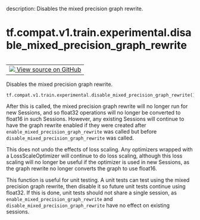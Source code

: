 description: Disables the mixed precision graph rewrite.

<div itemscope itemtype="http://developers.google.com/ReferenceObject">
<meta itemprop="name" content="tf.compat.v1.train.experimental.disable_mixed_precision_graph_rewrite" />
<meta itemprop="path" content="Stable" />
</div>

# tf.compat.v1.train.experimental.disable_mixed_precision_graph_rewrite

<!-- Insert buttons and diff -->

<table class="tfo-notebook-buttons tfo-api nocontent" align="left">
<td>
  <a target="_blank" href="https://github.com/tensorflow/tensorflow/blob/r2.3/tensorflow/python/training/experimental/mixed_precision.py#L375-L399">
    <img src="https://www.tensorflow.org/images/GitHub-Mark-32px.png" />
    View source on GitHub
  </a>
</td>
</table>



Disables the mixed precision graph rewrite.

<pre class="devsite-click-to-copy prettyprint lang-py tfo-signature-link">
<code>tf.compat.v1.train.experimental.disable_mixed_precision_graph_rewrite()
</code></pre>



<!-- Placeholder for "Used in" -->

After this is called, the mixed precision graph rewrite will no longer run for
new Sessions, and so float32 operations will no longer be converted to float16
in such Sessions. However, any existing Sessions will continue to have the
graph rewrite enabled if they were created after
`enable_mixed_precision_graph_rewrite` was called but before
`disable_mixed_precision_graph_rewrite` was called.

This does not undo the effects of loss scaling. Any optimizers wrapped with a
LossScaleOptimizer will continue to do loss scaling, although this loss
scaling will no longer be useful if the optimizer is used in new Sessions, as
the graph rewrite no longer converts the graph to use float16.

This function is useful for unit testing. A unit tests can test using the
mixed precision graph rewrite, then disable it so future unit tests continue
using float32. If this is done, unit tests should not share a single session,
as `enable_mixed_precision_graph_rewrite` and
`disable_mixed_precision_graph_rewrite` have no effect on existing sessions.